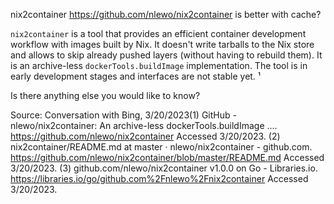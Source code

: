 nix2container <https://github.com/nlewo/nix2container> is better with cache?


`nix2container` is a tool that provides an efficient container development workflow with images built by Nix. It doesn't write tarballs to the Nix store and allows to skip already pushed layers (without having to rebuild them). It is an archive-less `dockerTools.buildImage` implementation. The tool is in early development stages and interfaces are not stable yet. ¹ 

Is there anything else you would like to know?

Source: Conversation with Bing, 3/20/2023(1) GitHub - nlewo/nix2container: An archive-less dockerTools.buildImage .... https://github.com/nlewo/nix2container Accessed 3/20/2023.
(2) nix2container/README.md at master · nlewo/nix2container - github.com. https://github.com/nlewo/nix2container/blob/master/README.md Accessed 3/20/2023.
(3) github.com/nlewo/nix2container v1.0.0 on Go - Libraries.io. https://libraries.io/go/github.com%2Fnlewo%2Fnix2container Accessed 3/20/2023.